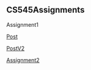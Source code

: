 ## CS545Assignments
Assignment1

  [Post](https://github.com/Luwamcyber/CS545Assignments/tree/main/Assignment1/Post)

  [PostV2](https://github.com/Luwamcyber/CS545Assignments/tree/main/Assignment1/PostV2)


[Assignment2](https://github.com/Luwamcyber/CS545Assignments/tree/main/Assignment2)
